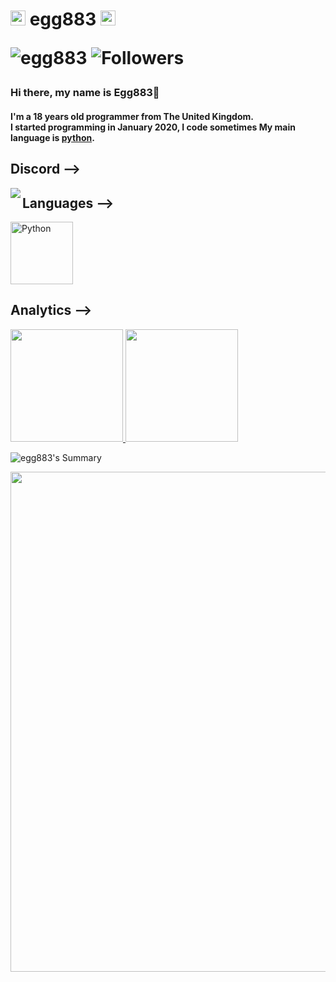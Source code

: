 <h1 align="left">
  <a target="_blank">
    <img src="https://github.com/JayantGoel001/JayantGoel001/blob/master/GIF/Earth.gif" width="24px" style="max-width:100%;">
  </a>
  egg883
  <a target="_blank">
    <img src="https://github.com/JayantGoel001/JayantGoel001/blob/master/GIF/Earth.gif"  width="24px" style="max-width:100%;">
    <p align="left">  
  <img src="https://komarev.com/ghpvc/?username=egg883" alt="egg883" />
  <img alt="Followers" src="https://img.shields.io/github/followers/cotra1337?style=social">    
</p>
<p align="left">  
 </p>
  </a>
</h1>

### Hi there, my name is Egg883👋
#### I'm a 18 years old programmer from The United Kingdom.</br> I started programming in January 2020, I code sometimes My main language is [python](https://python.org).

<h2><strong> Discord -->  </strong></h2>
<a href="https://discord.com/users/184841558661529600">
  <img align="left" src="https://lanyard.cnrad.dev/api/184841558661529600"/>
</a>
</p>

<h2><strong> Languages -->  </strong></h2>

<img src="https://cdn.discordapp.com/attachments/974332459577639013/979757795412947014/unknown.png" alt="Python" width="100" height="100"/>


 <h2><strong> Analytics -->  </strong></h2>

<p align="left">
<a href="https://github.com/egg883">
  <img height="180em" src="https://github-readme-stats.vercel.app/api?username=egg883&show_icons=true&theme=midnight-purple&include_all_commits=true&count_private=true"/>
  <img height="180em" src="https://github-readme-stats.vercel.app/api/top-langs/?username=egg883&layout=compact&langs_count=7&theme=midnight-purple"/>
</a>
</p>

![egg883's Summary](https://github-profile-summary-cards.vercel.app/api/cards/profile-details?username=egg883&theme=monokai)

<center>
  <a href="https://github.com/ryo-ma/github-profile-trophy">
    <img width=800 src="https://github-profile-trophy.vercel.app/?username=egg883&column=8&theme=discord&no-frame=true&no-bg=true"/>
  </a>
</center>
